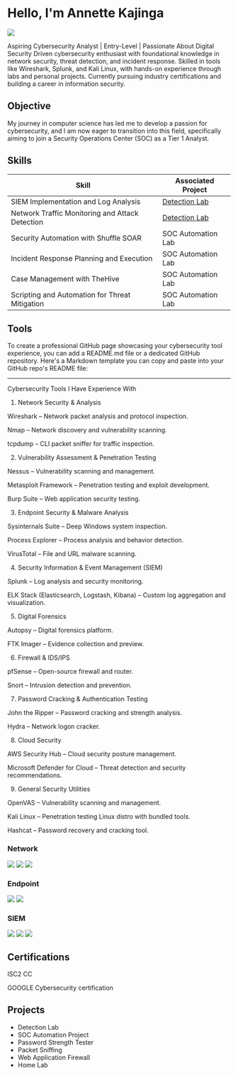 # Hello, I'm Annette Kajinga 
<a href="https://linkedin.com/in/annettekajinga"><img src="https://img.shields.io/badge/-LinkedIn-0072b1?&style=for-the-badge&logo=linkedin&logoColor=white" /></a>


Aspiring Cybersecurity Analyst | Entry-Level | Passionate About Digital Security
Driven cybersecurity enthusiast with foundational knowledge in network security, threat detection, and incident response. Skilled in tools like Wireshark, Splunk, and Kali Linux, with hands-on experience through labs and personal projects. Currently pursuing industry certifications and building a career in information security.


## Objective

My journey in computer science has led me to develop a passion for cybersecurity, and I am now eager to transition into this field, specifically aiming to join a Security Operations Center (SOC) as a Tier 1 Analyst.

## Skills

| Skill                                         | Associated Project         |
|-----------------------------------------------|----------------------------|
| SIEM Implementation and Log Analysis          | <a href="https://google.com">Detection Lab</a>|
| Network Traffic Monitoring and Attack Detection | <a href="https://google.com">Detection Lab</a>|
| Security Automation with Shuffle SOAR         | SOC Automation Lab|
| Incident Response Planning and Execution      | SOC Automation Lab|
| Case Management with TheHive                  | SOC Automation Lab|
| Scripting and Automation for Threat Mitigation | SOC Automation Lab|

## Tools

To create a professional GitHub page showcasing your cybersecurity tool experience, you can add a README.md file or a dedicated GitHub repository. Here's a Markdown template you can copy and paste into your GitHub repo's README file:


---

Cybersecurity Tools I Have Experience With

1. Network Security & Analysis

Wireshark – Network packet analysis and protocol inspection.

Nmap – Network discovery and vulnerability scanning.

tcpdump – CLI packet sniffer for traffic inspection.


2. Vulnerability Assessment & Penetration Testing

Nessus – Vulnerability scanning and management.

Metasploit Framework – Penetration testing and exploit development.

Burp Suite – Web application security testing.


3. Endpoint Security & Malware Analysis

Sysinternals Suite – Deep Windows system inspection.

Process Explorer – Process analysis and behavior detection.

VirusTotal – File and URL malware scanning.


4. Security Information & Event Management (SIEM)

Splunk – Log analysis and security monitoring.

ELK Stack (Elasticsearch, Logstash, Kibana) – Custom log aggregation and visualization.


5. Digital Forensics

Autopsy – Digital forensics platform.

FTK Imager – Evidence collection and preview.


6. Firewall & IDS/IPS

pfSense – Open-source firewall and router.

Snort – Intrusion detection and prevention.


7. Password Cracking & Authentication Testing

John the Ripper – Password cracking and strength analysis.

Hydra – Network logon cracker.


8. Cloud Security

AWS Security Hub – Cloud security posture management.

Microsoft Defender for Cloud – Threat detection and security recommendations.


9. General Security Utilities

OpenVAS – Vulnerability scanning and management.

Kali Linux – Penetration testing Linux distro with bundled tools.

Hashcat – Password recovery and cracking tool.


### Network
<div>
    <img src="https://img.shields.io/badge/-Wireshark-1679A7?&style=for-the-badge&logo=Wireshark&logoColor=white" />
    <img src="https://img.shields.io/badge/-Suricata-EF3B2D?&style=for-the-badge&logo=Suricata&logoColor=white" />
    <img src="https://img.shields.io/badge/-Zeek-777BB4?&style=for-the-badge&logo=Zeek&logoColor=white" />
</div>

### Endpoint
<div>
    <img src="https://img.shields.io/badge/-Microsoft_Defender_for_Endpoint-00A4EF?&style=for-the-badge&logo=Microsoft&logoColor=white" />
    <img src="https://img.shields.io/badge/-Velociraptor-4B275F?&style=for-the-badge&logo=Velociraptor&logoColor=white" />
</div>

### SIEM
<div>
    <img src="https://img.shields.io/badge/-Microsoft_Sentinel-0078D4?&style=for-the-badge&logo=Microsoft&logoColor=white" />
    <img src="https://img.shields.io/badge/-Splunk-000000?&style=for-the-badge&logo=Splunk&logoColor=white" />
    <img src="https://img.shields.io/badge/-Elastic-005571?&style=for-the-badge&logo=Elastic&logoColor=white" />
</div>

## Certifications
ISC2 CC 

GOOGLE Cybersecurity certification


## Projects
- Detection Lab
- SOC Automation Project
- Password Strength Tester
- Packet Sniffing
- Web Application Firewall
- Home Lab
  
